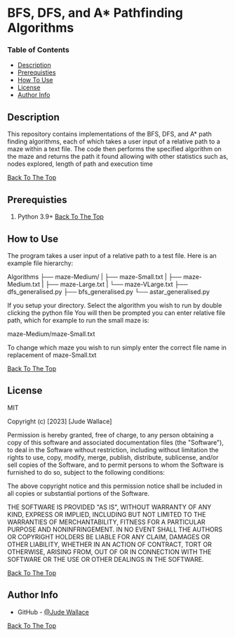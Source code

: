 # BFS, DFS, and A* Pathfinding Algorithms

### Table of Contents
- [Description](#description)
- [Prerequisties](#prereusites)
- [How To Use](#how-to-use)
- [License](#license)
- [Author Info](#author-info)

## Description
This repository contains implementations of the BFS, DFS, and A* path finding algorithms, each of which takes a user input of a relative path to a maze within a text file. The code then performs the specified algorithm on the maze and returns the path it found allowing with other statistics such as, nodes explored, length of path and execution time

[Back To The Top](#BFS,DFS,andA*PathfindingAlgorithms)

## Prerequisties
1. Python 3.9+
[Back To The Top](#BFS,DFS,andA*PathfindingAlgorithms)

## How to Use
The program takes a user input of a relative path to a test file. Here is an example file hierarchy:

Algorithms
├── maze-Medium/
|    ├── maze-Small.txt
|    ├── maze-Medium.txt
|    ├── maze-Large.txt
|    └── maze-VLarge.txt
├── dfs_generalised.py
├── bfs_generalised.py
└── astar_generalised.py

If you setup your directory. Select the algorithm you wish to run by double clicking the python file
You will then be prompted you can enter relative file path, which for example to run the small maze is:

maze-Medium/maze-Small.txt

To change which maze you wish to run simply enter the correct file name in replacement of maze-Small.txt


[Back To The Top](#BFS,DFS,andA*PathfindingAlgorithms)

## License
MIT

Copyright (c) [2023] [Jude Wallace]

Permission is hereby granted, free of charge, to any person obtaining a copy of this software and associated documentation files (the "Software"), to deal in the Software without restriction, including without limitation the rights to use, copy, modify, merge, publish, distribute, sublicense, and/or sell copies of the Software, and to permit persons to whom the Software is furnished to do so, subject to the following conditions:

The above copyright notice and this permission notice shall be included in all copies or substantial portions of the Software.

THE SOFTWARE IS PROVIDED "AS IS", WITHOUT WARRANTY OF ANY KIND, EXPRESS OR IMPLIED, INCLUDING BUT NOT LIMITED TO THE WARRANTIES OF MERCHANTABILITY, FITNESS FOR A PARTICULAR PURPOSE AND NONINFRINGEMENT. IN NO EVENT SHALL THE AUTHORS OR COPYRIGHT HOLDERS BE LIABLE FOR ANY CLAIM, DAMAGES OR OTHER LIABILITY, WHETHER IN AN ACTION OF CONTRACT, TORT OR OTHERWISE, ARISING FROM, OUT OF OR IN CONNECTION WITH THE SOFTWARE OR THE USE OR OTHER DEALINGS IN THE SOFTWARE.

[Back To The Top](#BFS,DFS,andA*PathfindingAlgorithms)

## Author Info

- GitHub - [@Jude Wallace](https://github.com/JudeWallace?tab=repositories)

[Back To The Top](#BFS,DFS,andA*PathfindingAlgorithms)